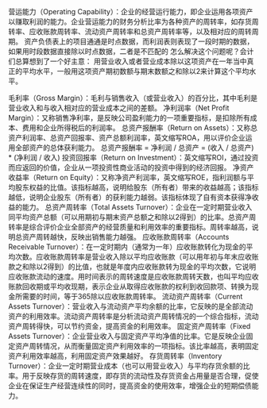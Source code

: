 营运能力（Operating Capability）：企业的经营运行能力，即企业运用各项资产以赚取利润的能力。企业营运能力的财务分析比率为各种资产的周转率，如存货周转率、应收账款周转率、流动资产周转率和总资产周转率等，以及相对应的周转周期。
    资产负债表上的项目通通是时点数据，而利润表则表现了一段时期的数据，如果用时段数据直接除以时点数据，二者是不匹配的
    怎么解决这个问题呢？会计们总算想到了一个好主意：
        用营业收入或者营业成本除以这项资产在一年当中真正的平均水平，一般用这项资产期初数额与期末数额之和除以2来计算这个平均水平。
  

毛利率（Gross Margin）：毛利与销售收入（或营业收入）的百分比，其中毛利是营业收入和与收入相对应的营业成本之间的差额。
净利润率（Net Profit Margin）：又称销售净利率，是反映公司盈利能力的一项重要指标，是扣除所有成本、费用和企业所得税后的利润率。
总资产报酬率（Return on Assets）：又称总资产利润率、总资产回报率、资产总额利润率，英文缩写ROA，用以评价企业运用全部资产的总体获利能力。
    总资产报酬率 = 净利润 / 总资产 = (收入 / 总资产) * (净利润 / 收入)
投资回报率（Return on Investment）：英文缩写ROI，通过投资而应返回的价值，企业从一项投资性商业活动的投资中得到的经济回报。
净资产收益率（Return on Equity）：又称净资产利润率，英文缩写ROE，指利润额与平均股东权益的比值。该指标越高，说明给股东（所有者）带来的收益越高；该指标越低，说明企业股东（所有者）的获利能力越弱。该指标体现了自有资本获得净收益的能力。
总资产周转率（Total Assets Turnover）：企业在一定时期营业收入同平均资产总额（可以用期初与期末资产总额之和除以2得到）的比率。总资产周转率是综合评价企业全部资产的经营质量和利用效率的重要指标。周转率越高，说明总资产周转越快，反映出销售能力越强。
应收账款周转率（Accounts Receivable Turnover）：在一定时期内（通常为一年）应收账款转化为现金的平均次数。应收账款周转率是营业收入除以平均应收账款（可以用年初与年末应收账款之和除以2得到）的比值，也就是年度内应收账款转为现金的平均次数，它说明应收账款流动的速度。用时间表示的周转速度是应收账款周转天数，也叫平均应收账款回收期或平均收现期，表示企业从取得应收账款的权利到收回款项、转换为现金所需要的时间，等于365除以应收账款周转率。
流动资产周转率（Current Assets Turnover）：营业收入与流动资产平均余额的比率，它反映的是全部流动资产的利用效率。流动资产周转率是分析流动资产周转情况的一个综合指标，流动资产周转得快，可以节约资金，提高资金的利用效率。
固定资产周转率（Fixed Assets Turnover）：企业营业收入与固定资产平均净值的比率。它是反映企业固定资产周转情况，从而衡量固定资产利用效率的一项指标。该比率越高，表明固定资产利用效率越高，利用固定资产效果越好。
存货周转率（Inventory Turnover）：企业一定时期营业成本（也可以用营业收入）与平均存货余额的比率。用于反映存货的周转速度，即存货的流动性及存货资金占用量是否合理，促使企业在保证生产经营连续性的同时，提高资金的使用效率，增强企业的短期偿债能力。


